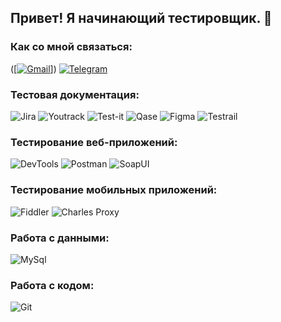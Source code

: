 ## Привет! Я начинающий тестировщик. 👋

### Как со мной связаться:
(<a href="mailto:yulliia.tor@gmail.com">[![Gmail](https://img.shields.io/badge/-Gmail-090909?style=for-the-badge&logo=Gmail&logoColor=DE5144)]</a>)
[![Telegram](https://img.shields.io/badge/-Telegram-090909?style=for-the-badge&logo=telegram&logoColor=2FABEB)](t.me/yulia314159)

### Тестовая документация:
![Jira](https://img.shields.io/badge/-Jira-090909?style=for-the-badge&logo=jira&logoColor=2185FF)
![Youtrack](https://img.shields.io/badge/-YouTrack-090909?style=for-the-badge&logo=youtrack&logoColor=FB47B4)
![Test-it](https://img.shields.io/badge/-Test--it-090909?style=for-the-badge&logo=test--it&logoColor=3E79C7)
![Qase](https://img.shields.io/badge/-Qase-090909?style=for-the-badge&logo=Qase&logoColor=591CAF)
![Figma](https://img.shields.io/badge/-Figma-090909?style=for-the-badge&logo=Figma&logoColor=F35425)
![Testrail](https://img.shields.io/badge/-Testrail-090909?style=for-the-badge&logo=Testrail&logoColor=6AC37D)

### Тестирование веб-приложений:
![DevTools](https://img.shields.io/badge/-DevTools-090909?style=for-the-badge&logo=DevTools&logoColor=4887F7)
![Postman](https://img.shields.io/badge/-Postman-090909?style=for-the-badge&logo=Postman&logoColor=FF713D)
![SoapUI](https://img.shields.io/badge/-SoapUI-090909?style=for-the-badge&logo=SoapUI&logoColor=FCDC08)
### Тестирование мобильных приложений:
![Fiddler](https://img.shields.io/badge/-Fiddler-090909?style=for-the-badge&logo=Fiddlera&logoColor=5CE500)
![Charles Proxy](https://img.shields.io/badge/-charles_proxy-090909?style=for-the-badge&logo=charles&logoColor=C7E5F0)
### Работа с данными:
![MySql](https://img.shields.io/badge/-MySql-090909?style=for-the-badge&logo=MySql&logoColor=4A7DA4)
### Работа с кодом:
![Git](https://img.shields.io/badge/-Git-090909?style=for-the-badge&logo=Git&logoColor=F05539)